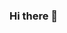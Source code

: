### Hi there 👋

<!--
**OSAdams/OSAdams** is a ✨ _special_ ✨ repository because its `README.md` (this file) appears on your GitHub profile.
# Owen Adams  
[![Linkedin Badge](https://img.shields.io/badge/-kunalraghav-blue?style=flat-square&logo=Linkedin&logoColor=white&link=https://www.linkedin.com/in/owen-adams1/)](https://www.linkedin.com/in/owen-adams1/)[![Gmail Badge](https://img.shields.io/badge/-owenadams.main@gmail.com-c14438?style=flat-square&logo=Gmail&logoColor=white&link=mailto:owenadams.main@gmail.com)](mailto:owenadams.main@gmail.com)

## Hi 👋, 
I'm Owen Adams, I'm a Full Stack Web Developer 👨‍💻 who is passionate about web site layout and user interaction. I also love music and astronomy!

- 🔭 I’m currently working on Movie Review (personal project)
- 🌱 I’m currently learning Front End and Back End Communication
- 👯 I’m looking to collaborate on an app that helps users decide on a movie to watch
- 💬 Ask me about: tech and space
- 😄 Pronouns: he/him
-  ⚡ Languages: HTML, CSS, JavaScript (ES5/ES6), postgreSQL
